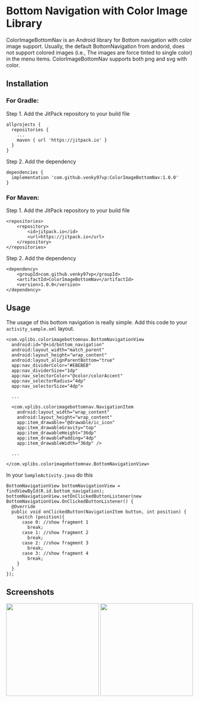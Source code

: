 # Bottom Navigation with Color Image Library
ColorImageBottomNav is an Android library for Bottom navigation with color image support. Usually, the default BottomNavigation from andorid, does not support colored images (i.e., The images are force tinted to single color) in the menu items. ColorImageBottomNav supports both png and svg with color.

## Installation
### For Gradle:
Step 1. Add the JitPack repository to your build file
```
allprojects {
  repositories {
    ...
    maven { url 'https://jitpack.io' }
  }
}
```  
Step 2. Add the dependency
```
dependencies {
  implementation 'com.github.venky97vp:ColorImageBottomNav:1.0.0'
}
```

### For Maven:
Step 1. Add the JitPack repository to your build file
```
<repositories>
	<repository>
		<id>jitpack.io</id>
		<url>https://jitpack.io</url>
	</repository>
</repositories>
```
Step 2. Add the dependency
```
<dependency>
	<groupId>com.github.venky97vp</groupId>
	<artifactId>ColorImageBottomNav</artifactId>
	<version>1.0.0</version>
</dependency>
```
  
## Usage
The usage of this bottom navigation is really simple. Add this code to your `activity_sample.xml` layout. 
```
<com.vplibs.colorimagebottomnav.BottomNavigationView
  android:id="@+id/bottom_navigation"
  android:layout_width="match_parent"
  android:layout_height="wrap_content"
  android:layout_alignParentBottom="true"
  app:nav_dividerColor="#EBEBEB"
  app:nav_dividerSize="1dp"
  app:nav_selectorColor="@color/colorAccent"
  app:nav_selectorRadius="4dp"
  app:nav_selectorSize="4dp">
  
  ...
  
  <com.vplibs.colorimagebottomnav.NavigationItem
    android:layout_width="wrap_content"
    android:layout_height="wrap_content"
    app:item_drawable="@drawable/ic_icon"
    app:item_drawableGravity="top"
    app:item_drawableHeight="36dp"
    app:item_drawablePadding="4dp"
    app:item_drawableWidth="36dp" />
        
  ...
        
</com.vplibs.colorimagebottomnav.BottomNavigationView>
```

In your `SampleActivity.java` do this
```
BottomNavigationView bottomNavigationView = findViewById(R.id.bottom_navigation);
bottomNavigationView.setOnClickedButtonListener(new BottomNavigationView.OnClickedButtonListener() {
  @Override
  public void onClickedButton(NavigationItem button, int position) {
    switch (position){
      case 0: //show fragment 1
        break;
      case 1: //show fragment 2
        break;
      case 2: //show fragment 3
        break;
      case 3: //show fragment 4
        break;
    }
  }
});
```
        
## Screenshots
<img src="https://raw.github.com/venky97vp/ColorImageBottomNav/master/images/img1.png" width="250"> <img src="https://raw.github.com/venky97vp/ColorImageBottomNav/master/images/img2.png" width="250">
